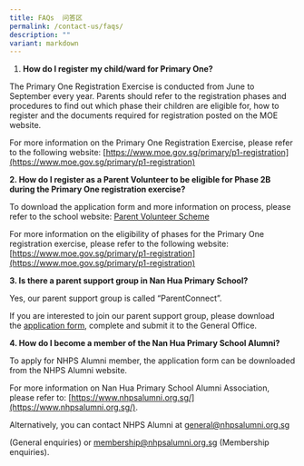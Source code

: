 ```yaml
---
title: FAQs  问答区
permalink: /contact-us/faqs/
description: ""
variant: markdown
---
```

1.  **How do I register my child/ward for Primary One?**
    
  
The Primary One Registration Exercise is conducted from June to September every year. Parents should refer to the registration phases and procedures to find out which phase their children are eligible for, how to register and the documents required for registration posted on the MOE website.
    
      
    
For more information on the Primary One Registration Exercise, please refer to the following website: [https://www.moe.gov.sg/primary/p1-registration](https://www.moe.gov.sg/primary/p1-registration)


**2.  How do I register as a Parent Volunteer to be eligible for Phase 2B during the Primary One registration exercise?**
    
      
    
To download the application form and more information on process, please refer to the school website: [Parent Volunteer Scheme](/our-school/admissions/parent-volunteer-scheme)
    
      
    
For more information on the eligibility of phases for the Primary One registration exercise, please refer to the following website: [https://www.moe.gov.sg/primary/p1-registration](https://www.moe.gov.sg/primary/p1-registration)


**3.  Is there a parent support group in Nan Hua Primary School?**
    
      
    
Yes, our parent support group is called “ParentConnect”.
    
If you are interested to join our parent support group, please download the [application form](/files/application%20forms/Parent%20Connect%20Application%20Form.pdf), complete and submit it to the General Office.

**4.  How do I become a member of the Nan Hua Primary School Alumni?**
    
   
To apply for NHPS Alumni member, the application form can be downloaded from the NHPS Alumni website.
    
      
    
For more information on Nan Hua Primary School Alumni Association, please refer to: [https://www.nhpsalumni.org.sg/](https://www.nhpsalumni.org.sg/).
    
      
    
Alternatively, you can contact NHPS Alumni at [general@nhpsalumni.org.sg](mailto:general@nhpsalumni.org.sg)
    
(General enquiries) or [membership@nhpsalumni.org.sg](mailto:membership@nhpsalumni.org.sg) (Membership enquiries).